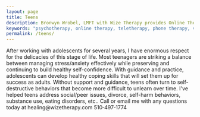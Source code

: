 ```yaml
---
layout: page
title: Teens
description: Bronwyn Wrobel, LMFT with Wize Therapy provides Online Therapy & Online Counseling using phone, email and video chat to support Teens Teenagers and Adolescents to build confidence, manage stress and deal with anxiety and depression. 
keywords: "psychotherapy, online therapy, teletherapy, phone therapy, video chat"
permalink: /teens/
---
```

<p class="text-justify">
After working with adolescents for several years, I have enormous respect for the delicacies of this stage of life. Most teenagers are striking a balance between managing stress/anxiety effectively while preserving and continuing to build healthy self-confidence. With guidance and practice, adolescents can develop healthy coping skills that will set them up for success as adults. Without support and guidance, teens often turn to self-destructive behaviors that become more difficult to unlearn over time. I've helped teens address social/peer issues, divorce, self-harm behaviors, substance use, eating disorders, etc.. Call or email me with any questions today at healing@wizetherapy.com  510&#8209;497&#8209;1774
</p>

